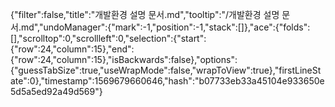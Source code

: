 {"filter":false,"title":"개발환경 설명 문서.md","tooltip":"/개발환경 설명 문서.md","undoManager":{"mark":-1,"position":-1,"stack":[]},"ace":{"folds":[],"scrolltop":0,"scrollleft":0,"selection":{"start":{"row":24,"column":15},"end":{"row":24,"column":15},"isBackwards":false},"options":{"guessTabSize":true,"useWrapMode":false,"wrapToView":true},"firstLineState":0},"timestamp":1569679660646,"hash":"b07733eb33a45104e933650e5d5a5ed92a49d569"}